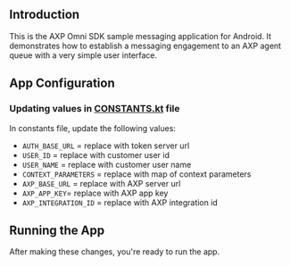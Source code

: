 ## Introduction

This is the AXP Omni SDK sample messaging application for Android. It demonstrates how to establish
a messaging engagement to an AXP agent queue with a very simple user interface.

## App Configuration

### Updating values in [CONSTANTS.kt](./src/main/java/com/avaya/axp/omni/sample_app_messaging/util/Constants.kt) file

In constants file, update the following values:

- `AUTH_BASE_URL` = replace with token server url
- `USER_ID` = replace with customer user id
- `USER_NAME` = replace with customer user name
- `CONTEXT_PARAMETERS` = replace with map of context parameters
- `AXP_BASE_URL` = replace with AXP server url
- `AXP_APP_KEY`= replace with AXP app key
- `AXP_INTEGRATION_ID` = replace with AXP integration id

## Running the App

After making these changes, you're ready to run the app.
